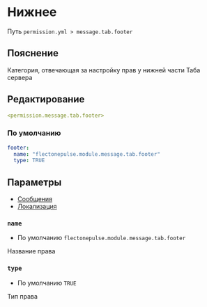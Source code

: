 # Нижнее
Путь `permission.yml > message.tab.footer`

## Пояснение
Категория, отвечающая за настройку прав у нижней части Таба сервера

## Редактирование
```yaml
<permission.message.tab.footer>
```

### По умолчанию
```yaml
footer:
  name: "flectonepulse.module.message.tab.footer"
  type: TRUE
```

## Параметры

- [Сообщения](/ru/message/tab/footer/)
- [Локализация](/ru/localizations/ru_ru/message/tab/footer/)

### `name`
- По умолчанию `flectonepulse.module.message.tab.footer`

Название права

### `type`
- По умолчанию `TRUE`

Тип права

<!--@include: @/ru/parts/permission.md-->

